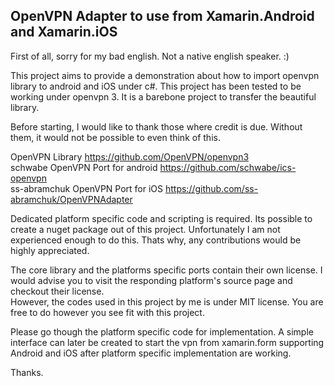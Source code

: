## OpenVPN Adapter to use from Xamarin.Android and Xamarin.iOS

First of all, sorry for my bad english. Not a native english speaker. :)

This project aims to provide a demonstration about how to import openvpn library to android and iOS under c#. This project has been tested to be working under openvpn 3. It is a barebone project to transfer the beautiful library. 

Before starting, I would like to thank those where credit is due. Without them, it would not be possible to even think of this. 

OpenVPN Library https://github.com/OpenVPN/openvpn3  
schwabe OpenVPN Port for android https://github.com/schwabe/ics-openvpn  
ss-abramchuk OpenVPN Port for iOS https://github.com/ss-abramchuk/OpenVPNAdapter  

Dedicated platform specific code and scripting is required. Its possible to create a nuget package out of this project. Unfortunately I am not experienced enough to do this. Thats why, any contributions would be highly appreciated.  


The core library and the platforms specific ports contain their own license. I would advise you to visit the responding platform's source page and checkout their license.  
However, the codes used in this project by me is under MIT license. You are free to do however you see fit with this project. 

Please go though the platform specific code for implementation. A simple interface can later be created to start the vpn from xamarin.form supporting Android and iOS after platform specific implementation are working. 
 
Thanks.
